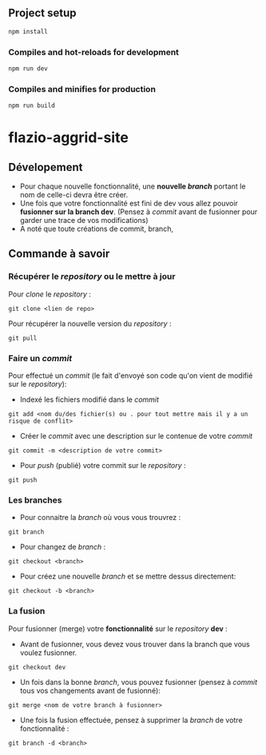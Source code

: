 ## Project setup

```bash
npm install
```

### Compiles and hot-reloads for development

```bash
npm run dev
```

### Compiles and minifies for production

```bash
npm run build
```

# flazio-aggrid-site
## Dévelopement
- Pour chaque nouvelle fonctionnalité, une **nouvelle *branch*** portant le nom de celle-ci devra être créer.
- Une fois que votre fonctionnalité est fini de dev vous allez pouvoir **fusionner sur la branch dev**. (Pensez à *commit* avant de fusionner pour garder une trace de vos modifications)
- A noté que toute créations de commit, branch, 
## Commande à savoir
### Récupérer le *repository* ou le mettre à jour 
Pour *clone* le *repository* :
```
git clone <lien de repo>
```
Pour récupérer la nouvelle version du *repository* :
```
git pull
```
### Faire un *commit*
Pour effectué un *commit* (le fait d'envoyé son code qu'on vient de modifié sur le *repository*):
- Indexé les fichiers modifié dans le *commit*
```
git add <nom du/des fichier(s) ou . pour tout mettre mais il y a un risque de conflit>
```
- Créer le *commit* avec une description sur le contenue de votre *commit*
```
git commit -m <description de votre commit>
```
- Pour *push* (publié) votre commit sur le *repository* :
```
git push
```
### Les branches
- Pour connaitre la *branch* où vous vous trouvrez :
```
git branch
```
- Pour changez de *branch* :
```
git checkout <branch>
```
- Pour créez une nouvelle *branch* et se mettre dessus directement:
```
git checkout -b <branch>
```
### La fusion
Pour fusionner (merge) votre **fonctionnalité** sur le *repository* **dev** :
- Avant de fusionner, vous devez vous trouver dans la branch que vous voulez fusionner.
```
git checkout dev
```
- Un fois dans la bonne *branch*, vous pouvez fusionner (pensez à *commit* tous vos changements avant de fusionné):
```
git merge <nom de votre branch à fusionner>
```
- Une fois la fusion effectuée, pensez à supprimer la *branch* de votre fonctionnalité :
```
git branch -d <branch>
```

